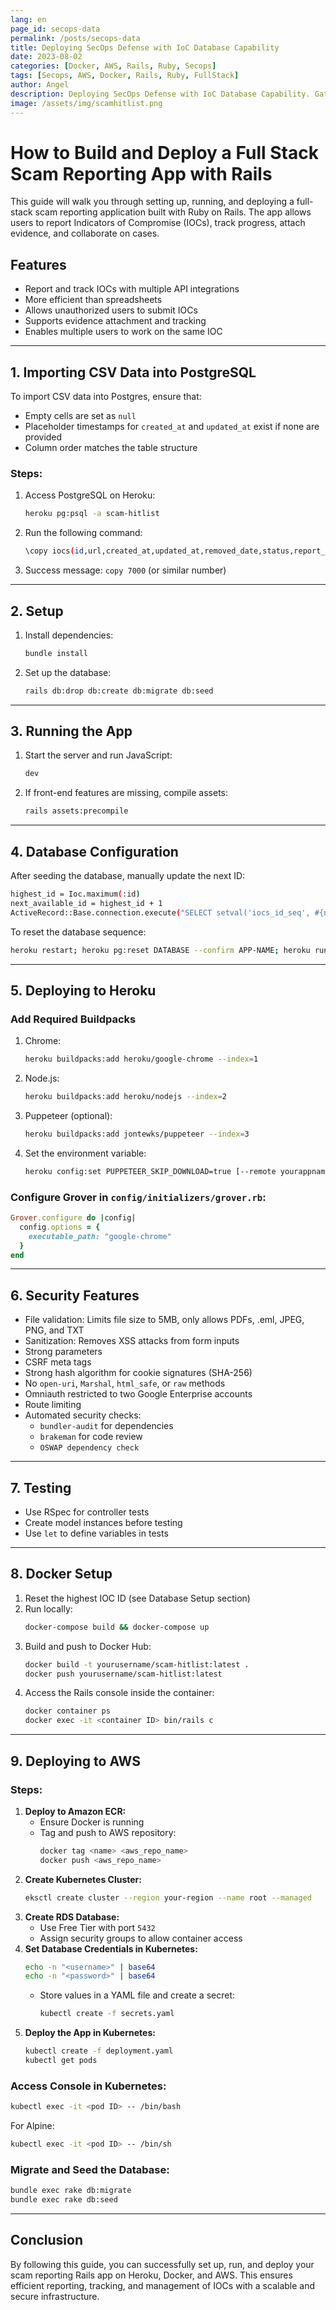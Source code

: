 ```yaml
---
lang: en
page_id: secops-data
permalink: /posts/secops-data
title: Deploying SecOps Defense with IoC Database Capability
date: 2023-08-02
categories: [Docker, AWS, Rails, Ruby, Secops]
tags: [Secops, AWS, Docker, Rails, Ruby, FullStack]
author: Angel
description: Deploying SecOps Defense with IoC Database Capability. Gather, triage, attack and distribute indicators of compromise to protect users.
image: /assets/img/scamhitlist.png
---
```





# How to Build and Deploy a Full Stack Scam Reporting App with Rails

This guide will walk you through setting up, running, and deploying a full-stack scam reporting application built with Ruby on Rails. The app allows users to report Indicators of Compromise (IOCs), track progress, attach evidence, and collaborate on cases.

## Features
- Report and track IOCs with multiple API integrations
- More efficient than spreadsheets
- Allows unauthorized users to submit IOCs
- Supports evidence attachment and tracking
- Enables multiple users to work on the same IOC

---

## 1. Importing CSV Data into PostgreSQL
To import CSV data into Postgres, ensure that:
- Empty cells are set as `null`
- Placeholder timestamps for `created_at` and `updated_at` exist if none are provided
- Column order matches the table structure

### Steps:
1. Access PostgreSQL on Heroku:
   ```sh
   heroku pg:psql -a scam-hitlist
   ```
2. Run the following command:
   ```sh
   \copy iocs(id,url,created_at,updated_at,removed_date,status,report_method_one,report_method_two,form,host,follow_up_date,follow_up_count,comments) FROM './lib/data.csv' WITH DELIMITER ',' NULL AS 'null' CSV HEADER;
   ```
3. Success message: `copy 7000` (or similar number)

---

## 2. Setup
1. Install dependencies:
   ```sh
   bundle install
   ```
2. Set up the database:
   ```sh
   rails db:drop db:create db:migrate db:seed
   ```

---

## 3. Running the App
1. Start the server and run JavaScript:
   ```sh
   dev
   ```
2. If front-end features are missing, compile assets:
   ```sh
   rails assets:precompile
   ```

---

## 4. Database Configuration
After seeding the database, manually update the next ID:
```sh
highest_id = Ioc.maximum(:id)
next_available_id = highest_id + 1
ActiveRecord::Base.connection.execute("SELECT setval('iocs_id_seq', #{next_available_id}, false)")
```

To reset the database sequence:
```sh
heroku restart; heroku pg:reset DATABASE --confirm APP-NAME; heroku run rake db:migrate
```

---

## 5. Deploying to Heroku
### Add Required Buildpacks
1. Chrome:
   ```sh
   heroku buildpacks:add heroku/google-chrome --index=1
   ```
2. Node.js:
   ```sh
   heroku buildpacks:add heroku/nodejs --index=2
   ```
3. Puppeteer (optional):
   ```sh
   heroku buildpacks:add jontewks/puppeteer --index=3
   ```
4. Set the environment variable:
   ```sh
   heroku config:set PUPPETEER_SKIP_DOWNLOAD=true [--remote yourappname]
   ```

### Configure Grover in `config/initializers/grover.rb`:
```ruby
Grover.configure do |config|
  config.options = {
    executable_path: "google-chrome"
  }
end
```

---

## 6. Security Features
- File validation: Limits file size to 5MB, only allows PDFs, .eml, JPEG, PNG, and TXT
- Sanitization: Removes XSS attacks from form inputs
- Strong parameters
- CSRF meta tags
- Strong hash algorithm for cookie signatures (SHA-256)
- No `open-uri`, `Marshal`, `html_safe`, or `raw` methods
- Omniauth restricted to two Google Enterprise accounts
- Route limiting
- Automated security checks:
  - `bundler-audit` for dependencies
  - `brakeman` for code review
  - `OSWAP dependency check`

---

## 7. Testing
- Use RSpec for controller tests
- Create model instances before testing
- Use `let` to define variables in tests

---

## 8. Docker Setup
1. Reset the highest IOC ID (see Database Setup section)
2. Run locally:
   ```sh
   docker-compose build && docker-compose up
   ```
3. Build and push to Docker Hub:
   ```sh
   docker build -t yourusername/scam-hitlist:latest .
   docker push yourusername/scam-hitlist:latest
   ```
4. Access the Rails console inside the container:
   ```sh
   docker container ps
   docker exec -it <container ID> bin/rails c
   ```

---

## 9. Deploying to AWS
### Steps:
1. **Deploy to Amazon ECR:**
   - Ensure Docker is running
   - Tag and push to AWS repository:
     ```sh
     docker tag <name> <aws_repo_name>
     docker push <aws_repo_name>
     ```
2. **Create Kubernetes Cluster:**
   ```sh
   eksctl create cluster --region your-region --name root --managed
   ```
3. **Create RDS Database:**
   - Use Free Tier with port `5432`
   - Assign security groups to allow container access
4. **Set Database Credentials in Kubernetes:**
   ```sh
   echo -n "<username>" | base64
   echo -n "<password>" | base64
   ```
   - Store values in a YAML file and create a secret:
     ```sh
     kubectl create -f secrets.yaml
     ```
5. **Deploy the App in Kubernetes:**
   ```sh
   kubectl create -f deployment.yaml
   kubectl get pods
   ```

### Access Console in Kubernetes:
```sh
kubectl exec -it <pod ID> -- /bin/bash
```
For Alpine:
```sh
kubectl exec -it <pod ID> -- /bin/sh
```

### Migrate and Seed the Database:
```sh
bundle exec rake db:migrate
bundle exec rake db:seed
```

---

## Conclusion
By following this guide, you can successfully set up, run, and deploy your scam reporting Rails app on Heroku, Docker, and AWS. This ensures efficient reporting, tracking, and management of IOCs with a scalable and secure infrastructure.

